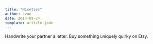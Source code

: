 ```yaml
---
title: "Niceties"
author: cvan
date: 2014-09-24
template: article.jade
---
```


Handwrite your partner a letter. Buy something uniquely quirky on Etsy.

